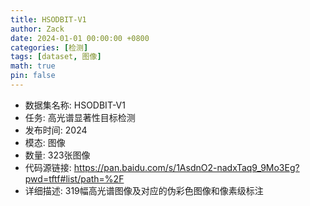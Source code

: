 ```yaml
---
title: HSODBIT-V1
author: Zack
date: 2024-01-01 00:00:00 +0800
categories: [检测]
tags: [dataset, 图像]
math: true
pin: false
---
```

- 数据集名称: HSODBIT-V1
- 任务: 高光谱显著性目标检测
- 发布时间: 2024
- 模态: 图像
- 数量: 323张图像
- 代码源链接: https://pan.baidu.com/s/1AsdnO2-nadxTaq9_9Mo3Eg?pwd=tftf#list/path=%2F
- 详细描述: 319幅高光谱图像及对应的伪彩色图像和像素级标注
